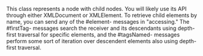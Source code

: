 This class represents a node with child nodes. You will likely use its API through either XMLDocument or XMLElement. To retrieve child elements by name, you can send any of the #element- messages in "accessing." The #firstTag- messages search the receiver and its descendants using depth-first traversal for specific elements, and the #tagsNamed- messages perform some sort of iteration over descendent elements also using depth-first traversal.